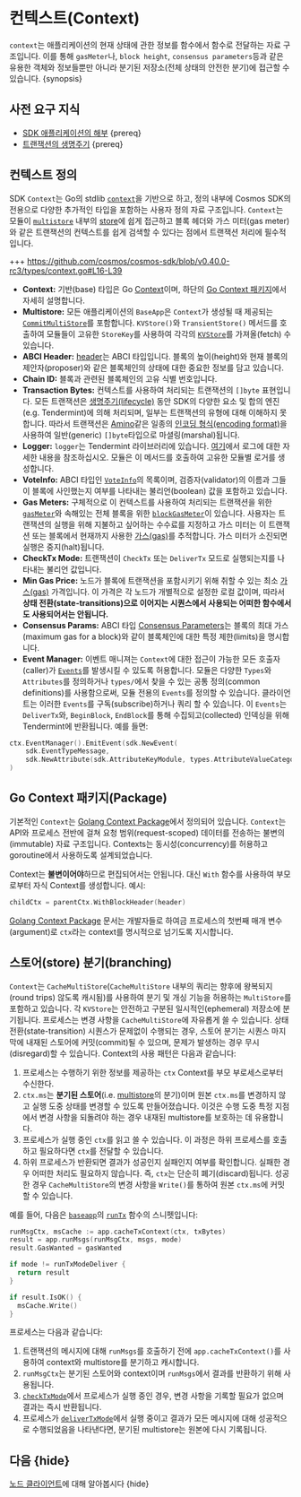 <!--
order: 3
-->

# 컨텍스트(Context)

`context`는 애플리케이션의 현재 상태에 관한 정보를 함수에서 함수로 전달하는 자료 구조입니다. 이를 통해 `gasMeter`나, `block height`, `consensus parameters`등과 같은 유용한 객체와 정보들뿐만 아니라 분기된 저장소(전체 상태의 안전한 분기)에 접근할 수 있습니다. {synopsis}

## 사전 요구 지식

- [SDK 애플리케이션의 해부](../basics/app-anatomy.md) {prereq}
- [트랜잭션의 생명주기](../basics/tx-lifecycle.md) {prereq}

## 컨텍스트 정의

SDK `Context`는 Go의 stdlib [`context`](https://golang.org/pkg/context)을 기반으로 하고, 정의 내부에 Cosmos SDK의 전용으로 다양한 추가적인 타입을 포함하는 사용자 정의 자료 구조입니다. `Context`는 모듈이 [`multistore`](./store.md#multistore) 내부의 [store](./store.md#베이스-레이어-KVStores)에 쉽게 접근하고 블록 헤더와 가스 미터(gas meter)와 같은 트랜잭션의 컨텍스트를 쉽게 검색할 수 있다는 점에서 트랜잭션 처리에 필수적입니다.

+++ https://github.com/cosmos/cosmos-sdk/blob/v0.40.0-rc3/types/context.go#L16-L39

- **Context:** 기반(base) 타입은 Go [Context](https://golang.org/pkg/context)이며, 하단의 [Go Context 패키지](#Go-Context-패키지(Package))에서 자세히 설명합니다.
- **Multistore:** 모든 애플리케이션의 `BaseApp`은 `Context`가 생성될 때 제공되는 [`CommitMultiStore`](./store.md#multistore)를 포함합니다. `KVStore()`와 `TransientStore()` 메서드를 호출하여 모듈들이 고유한 `StoreKey`를 사용하여 각각의 [`KVStore`](./store.md#베이스-레이어-KVStores)를 가져올(fetch) 수 있습니다.
- **ABCI Header:** [header](https://tendermint.com/docs/spec/abci/abci.html#header)는 ABCI 타입입니다. 블록의 높이(height)와 현재 블록의 제안자(proposer)와 같은 블록체인의 상태에 대한 중요한 정보를 담고 있습니다.
- **Chain ID:** 블록과 관련된 블록체인의 고유 식별 번호입니다.
- **Transaction Bytes:** 컨텍스트를 사용하여 처리되는 트랜잭션의 `[]byte` 표현입니다. 모든 트랜잭션은 [생명주기(lifecycle)](../basics/tx-lifecycle.md) 동안 SDK의 다양한 요소 및 합의 엔진 (e.g. Tendermint)에 의해 처리되며, 일부는 트랜잭션의 유형에 대해 이해하지 못합니다. 따라서 트랜잭션은 [Amino](./encoding.md)같은 일종의 [인코딩 형식(encoding format)](./encoding.md)을 사용하여 일반(generic) `[]byte`타입으로 마셜링(marshal)됩니다.
- **Logger:** `logger`는 Tendermint 라이브러리에 있습니다. [여기](https://tendermint.com/docs/tendermint-core/how-to-read-logs.html#how-to-read-logs)에서 로그에 대한 자세한 내용을 참조하십시오. 모듈은 이 메서드를 호출하여 고유한 모듈별 로거를 생성합니다.
- **VoteInfo:** ABCI 타입인 [`VoteInfo`](https://tendermint.com/docs/spec/abci/abci.html#voteinfo)의 목록이며, 검증자(validator)의 이름과 그들이 블록에 사인했는지 여부를 나타내는 불리언(boolean) 값을 포함하고 있습니다.
- **Gas Meters:** 구체적으로 이 컨텍스트를 사용하여 처리되는 트랜잭션을 위한 [`gasMeter`](../basics/gas-fees.md#main-gas-meter)와 속해있는 전체 블록을 위한 [`blockGasMeter`](../basics/gas-fees.md#block-gas-meter)이 있습니다. 사용자는 트랜잭션의 실행을 위해 지불하고 싶어하는 수수료를 지정하고 가스 미터는 이 트랜잭션 또는 블록에서 현재까지 사용한 [가스(gas)](../basics/gas-fees.md)를 추적합니다. 가스 미터가 소진되면 실행은 중지(halt)됩니다.
- **CheckTx Mode:** 트랜잭션이 `CheckTx` 또는 `DeliverTx` 모드로 실행되는지를 나타내는 불리언 값입니다.
- **Min Gas Price:** 노드가 블록에 트랜잭션을 포함시키기 위해 취할 수 있는 최소 [가스(gas)](../basics/gas-fees.md) 가격입니다. 이 가격은 각 노드가 개별적으로 설정한 로컬 값이며, 따라서 **상태 전환(state-transitions)으로 이어지는 시퀀스에서 사용되는 어떠한 함수에서도 사용되어서는 안됩니다.**
- **Consensus Params:** ABCI 타입 [Consensus Parameters](https://tendermint.com/docs/spec/abci/apps.html#consensus-parameters)는 블록의 최대 가스(maximum gas for a block)와 같이 블록체인에 대한 특정 제한(limits)을 명시합니다.
- **Event Manager:** 이벤트 매니져는 `Context`에 대한 접근이 가능한 모든 호출자(caller)가 [`Events`](./events.md)를 발생시킬 수 있도록 허용합니다. 모듈은 다양한 `Types`와 `Attributes`를 정의하거나 `types/`에서 찾을 수 있는 공통 정의(common definitions)를 사용함으로써, 모듈 전용의 `Events`를 정의할 수 있습니다. 클라이언트는 이러한 `Events`를 구독(subscribe)하거나 쿼리 할 수 있습니다. 이 `Events`는 `DeliverTx`와, `BeginBlock`, `EndBlock`를 통해 수집되고(collected) 인덱싱을 위해 Tendermint에 반환됩니다. 예를 들면:

```go
ctx.EventManager().EmitEvent(sdk.NewEvent(
    sdk.EventTypeMessage,
    sdk.NewAttribute(sdk.AttributeKeyModule, types.AttributeValueCategory)),
)
```

## Go Context 패키지(Package)

기본적인 `Context`는 [Golang Context Package](https://golang.org/pkg/context)에서 정의되어 있습니다. `Context`는 API와 프로세스 전반에 걸쳐 요청 범위(request-scoped) 데이터를 전송하는 불변의(immutable) 자료 구조입니다. Contexts는 동시성(concurrency)를 허용하고 goroutine에서 사용하도록 설계되었습니다.

Context는 **불변이어야**하므로 편집되어서는 안됩니다. 대신 `With` 함수를 사용하여 부모로부터 자식 Context를 생성합니다. 예시:

```go
childCtx = parentCtx.WithBlockHeader(header)
```

[Golang Context Package](https://golang.org/pkg/context) 문서는 개발자들로 하여금 프로세스의 첫번째 매개 변수(argument)로 `ctx`라는 context를 명시적으로 넘기도록 지시합니다.

## 스토어(store) 분기(branching)

`Context`는 `CacheMultiStore`(`CacheMultiStore` 내부의 쿼리는 향후에 왕복되지(round trips) 않도록 캐시됨)를 사용하여 분기 및 개싱 기능을 허용하는 `MultiStore`를 포함하고 있습니다. 각 `KVStore`는 안전하고 구분된 일시적인(ephemeral) 저장소에 분기됩니다. 프로세스는 변경 사항을 `CacheMultiStore`에 자유롭게 쓸 수 있습니다. 상태 전환(state-transition) 시퀀스가 문제없이 수행되는 경우, 스토어 분기는 시퀀스 마지막에 내재된 스토어에 커밋(commit)될 수 있으며, 문제가 발생하는 경우 무시(disregard)할 수 있습니다. Context의 사용 패턴은 다음과 같습니다:

1. 프로세스는 수행하기 위한 정보를 제공하는 `ctx` Context를 부모 부로세스로부터 수신한다.
2. `ctx.ms`는 **분기된 스토어**(i.e. [multistore](./store.md#multistore)의 분기)이며 원본 `ctx.ms`를 변경하지 않고 실행 도중 상태를 변경할 수 있도록 만들어졌습니다. 이것은 수행 도중 특정 지점에서 변경 사항을 되돌려야 하는 경우 내재된 multistore를 보호하는 데 유용합니다.
3. 프로세스가 실행 중인 `ctx`를 읽고 쓸 수 있습니다. 이 과정은 하위 프로세스를 호출하고 필요하다면 `ctx`를 전달할 수 있습니다.
4. 하위 프로세스가 반환되면 결과가 성공인지 실패인지 여부를 확인합니다. 실패한 경우 어떠한 처리도 필요하지 않습니다. 즉, `ctx`는 단순히 폐기(discard)됩니다. 성공한 경우 `CacheMultiStore`의 변경 사항을 `Write()`를 통하여 원본 `ctx.ms`에 커밋할 수 있습니다.

예를 들어, 다음은 [`baseapp`](./baseapp.md)의 [`runTx`](./baseapp.md#runtx-and-runmsgs) 함수의 스니펫입니다:

```go
runMsgCtx, msCache := app.cacheTxContext(ctx, txBytes)
result = app.runMsgs(runMsgCtx, msgs, mode)
result.GasWanted = gasWanted

if mode != runTxModeDeliver {
  return result
}

if result.IsOK() {
  msCache.Write()
}
```

프로세스는 다음과 같습니다:

1. 트랜잭션의 메시지에 대해 `runMsgs`를 호출하기 전에 `app.cacheTxContext()`를 사용하여 context와 multistore를 분기하고 캐시합니다.
2. `runMsgCtx`는 분기된 스토어와 context이며 `runMsgs`에서 결과를 반환하기 위해 사용됩니다.
3. [`checkTxMode`](./baseapp.md#checktx)에서 프로세스가 실행 중인 경우, 변경 사항을 기록할 필요가 없으며 결과는 즉시 반환됩니다.
4. 프로세스가 [`deliverTxMode`](./baseapp.md#delivertx)에서 실행 중이고 결과가 모든 메시지에 대해 성공적으로 수행되었음을 나타낸다면, 분기된 multistore는 원본에 다시 기록됩니다.

## 다음 {hide}

[노드 클라이언트](./node.md)에 대해 알아봅시다 {hide}
